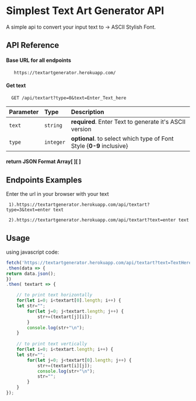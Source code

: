 # Simplest Text Art Generator API  

A simple api to convert your input text to -> ASCII Stylish Font.

## API Reference

#### Base URL for all endpoints

```http
   https://textartgenerator.herokuapp.com/
```

#### Get text

```https
  GET /api/textart?type=0&text=Enter_Text_here
```

| Parameter | Type     | Description                       |
| :-------- | :------- | :-------------------------------- |
| `text`      | `string` | **required**. Enter Text to generate it's ASCII version |
| `type`      | `integer` | **optional**. to select which type of Font Style {**0-9** inclusive} |


#### return JSON Format Array[ ][ ] 
## Endpoints Examples

Enter the url in your browser with your text

```https
 1).https://textartgenerator.herokuapp.com/api/textart?type=3&text=enter text
 
 2).https://textartgenerator.herokuapp.com/api/textart?text=enter text

```
## Usage

using javascript code:

```javascript
fetch('https://textartgenerator.herokuapp.com/api/textart?text=TextHere')
.then(data => {
return data.json();
})
.then( textart => {

	// to print text horizontally
	for(let i=0; i<textart[0].length; i++) {
	let str="";
		for(let j=0; j<textart.length; j++) {
			str+=(textart[j][i]);
		}
		console.log(str+"\n");
	}
	
	// to print text vertically
	for(let i=0; i<textart.length; i++) {
	let str="";
		for(let j=0; j<textart[0].length; j++) {
			str+=(textart[i][j]);
			console.log(str+"\n");
			str="";
		}
	}
});


```

